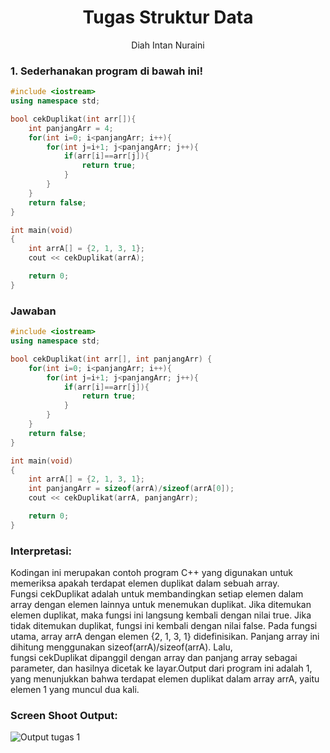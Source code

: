 # <h1 align="center">Tugas Struktur Data</h1>
<p align="center">Diah Intan Nuraini</p>

### 1. Sederhanakan program di bawah ini!
```C++
#include <iostream>
using namespace std;

bool cekDuplikat(int arr[]){
    int panjangArr = 4;
    for(int i=0; i<panjangArr; i++){
        for(int j=i+1; j<panjangArr; j++){
            if(arr[i]==arr[j]){
                return true;
            }
        }
    }
    return false;
}

int main(void)
{
    int arrA[] = {2, 1, 3, 1};
    cout << cekDuplikat(arrA);

    return 0;
}
```

### Jawaban
```C++
#include <iostream>
using namespace std;

bool cekDuplikat(int arr[], int panjangArr) {
    for(int i=0; i<panjangArr; i++){
        for(int j=i+1; j<panjangArr; j++){
            if(arr[i]==arr[j]){
                return true;
            }
        }
    }
    return false;
}

int main(void)
{
    int arrA[] = {2, 1, 3, 1};
    int panjangArr = sizeof(arrA)/sizeof(arrA[0]);
    cout << cekDuplikat(arrA, panjangArr);

    return 0;
}
```
### Interpretasi:
Kodingan ini merupakan contoh program C++ yang digunakan untuk memeriksa apakah terdapat elemen duplikat dalam sebuah array. Fungsi cekDuplikat adalah untuk membandingkan setiap elemen dalam array dengan elemen lainnya untuk menemukan duplikat. Jika ditemukan elemen duplikat, maka fungsi ini langsung kembali dengan nilai true. Jika tidak ditemukan duplikat, fungsi ini kembali dengan nilai false. Pada fungsi utama, array arrA dengan elemen {2, 1, 3, 1} didefinisikan. Panjang array ini dihitung menggunakan sizeof(arrA)/sizeof(arrA). Lalu, fungsi cekDuplikat dipanggil dengan array dan panjang array sebagai parameter, dan hasilnya dicetak ke layar.Output dari program ini adalah 1, yang menunjukkan bahwa terdapat elemen duplikat dalam array arrA, yaitu elemen 1 yang muncul dua kali.

### Screen Shoot Output:
![Output tugas 1](https://github.com/diahintannuraini/alprostrukdat/assets/162097079/81f60c76-3b1c-4348-a630-a5ff85105f5a)
